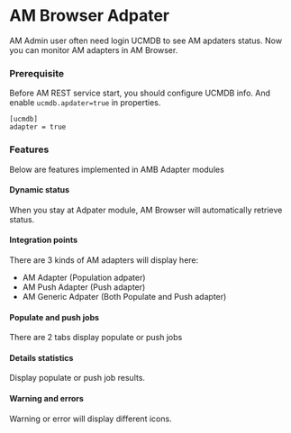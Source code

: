 # AM Browser Adpater

AM Admin user often need login UCMDB to see AM apdaters status. Now you can monitor AM adapters in AM Browser.

### Prerequisite
Before AM REST service start, you should configure UCMDB info. And enable `ucmdb.apdater=true` in properties.

```
[ucmdb]
adapter = true
```

### Features

Below are features implemented in AMB Adapter modules

#### Dynamic status

When you stay at Adpater module, AM Browser will automatically retrieve status.

#### Integration points

There are 3 kinds of AM adapters will display here:

- AM Adapter (Population adpater)
- AM Push Adapter (Push adapter)
- AM Generic Adpater (Both Populate and Push adapter)

#### Populate and push jobs

There are 2 tabs display populate or push jobs

#### Details statistics

Display populate or push job results.

#### Warning and errors

Warning or error will display different icons.
